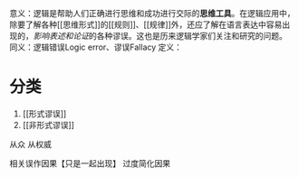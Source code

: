 意义：逻辑是帮助人们正确进行思维和成功进行交际的**思维工具**。在逻辑应用中，除要了解各种[[思维形式]]的[[规则]]、[[规律]]外，还应了解在语言表达中容易出现的，*影响表述和论证*的各种谬误。这也是历来逻辑学家们关注和研究的问题。
同义：逻辑错误Logic error、谬误Fallacy
定义：
# 分类
1. [[形式谬误]] 
2. [[非形式谬误]] 



从众
从权威

相关误作因果【只是一起出现】
过度简化因果